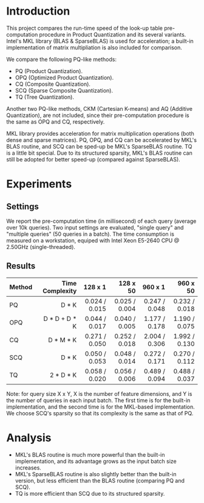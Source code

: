 # Introduction

This project compares the run-time speed of the look-up table pre-computation 
  procedure in Product Quantization and its several variants. Intel's MKL 
  library (BLAS & SparseBLAS) is used for acceleration; a built-in 
  implementation of matrix multipliation is also included for comparison.

We compare the following PQ-like methods:

+ PQ (Product Quantization).
+ OPQ (Optimized Product Quantization).
+ CQ (Composite Quantization).
+ SCQ (Sparse Composite Quantization).
+ TQ (Tree Quantization).

Another two PQ-like methods, CKM (Cartesian K-means) and AQ (Additive 
  Quantization), are not included, since their pre-computation procedure is the 
  same as OPQ and CQ, respectively.

MKL library provides acceleration for matrix multiplication operations (both 
  dense and sparse matrices). PQ, OPQ, and CQ can be accelerated by MKL's BLAS 
  routine, and SCQ can be sped-up be MKL's SparseBLAS routine. TQ is a little 
  bit special. Due to its structured sparsity, MKL's BLAS routine can still be 
  adopted for better speed-up (compared against SparseBLAS).

# Experiments

## Settings

We report the pre-computation time (in millisecond) of each query (average over 
  10k queries). Two input settings are evaluated, "single query" and "multiple 
  queries" (50 queries in a batch). The time consumption is measured on a 
  workstation, equiped with Intel Xeon E5-2640 CPU @ 2.50GHz (single-threaded).

## Results

| Method | Time Complexity |       128 x 1 |      128 x 50 |       960 x 1 |      960 x 50 |
|:-------|----------------:|--------------:|--------------:|--------------:|--------------:|
| PQ     |           D * K | 0.024 / 0.015 | 0.025 / 0.004 | 0.247 / 0.048 | 0.232 / 0.018 |
| OPQ    |   D * D + D * K | 0.044 / 0.017 | 0.040 / 0.005 | 1.177 / 0.178 | 1.190 / 0.075 |
| CQ     |       D * M * K | 0.271 / 0.050 | 0.252 / 0.018 | 2.004 / 0.306 | 1.992 / 0.130 |
| SCQ    |           D * K | 0.050 / 0.053 | 0.048 / 0.014 | 0.272 / 0.171 | 0.270 / 0.112 |
| TQ     |       2 * D * K | 0.058 / 0.020 | 0.056 / 0.006 | 0.489 / 0.094 | 0.488 / 0.037 |

Note: for query size X x Y, X is the number of feature dimensions, and Y is the 
  number of queries in each input batch. The first time is for the built-in 
  implementation, and the second time is for the MKL-based implementation. We 
  choose SCQ's sparsity so that its complexity is the same as that of PQ.

# Analysis

+ MKL's BLAS routine is much more powerful than the built-in implementation, and
  its advantage grows as the input batch size increases.
+ MKL's SparseBLAS routine is also slightly better than the built-in version, 
  but less efficient than the BLAS routine (comparing PQ and SCQ).
+ TQ is more efficient than SCQ due to its structured sparsity.

